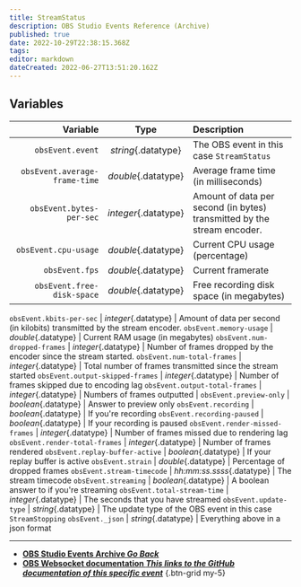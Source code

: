 ```yaml
---
title: StreamStatus
description: OBS Studio Events Reference (Archive)
published: true
date: 2022-10-29T22:38:15.368Z
tags: 
editor: markdown
dateCreated: 2022-06-27T13:51:20.162Z
---
```


## Variables

| Variable |  Type  | Description |
|---------:|:------:|:------------|
`obsEvent.event` | *string*{.datatype} | The OBS event in this case `StreamStatus`
`obsEvent.average-frame-time` | *double*{.datatype} | Average frame time (in milliseconds)
`obsEvent.bytes-per-sec` | *integer*{.datatype} | Amount of data per second (in bytes) transmitted by the stream encoder.
`obsEvent.cpu-usage`| *double*{.datatype} |  Current CPU usage (percentage)
`obsEvent.fps` | *double*{.datatype} | Current framerate
`obsEvent.free-disk-space` | *double*{.datatype} | Free recording disk space (in megabytes)

`obsEvent.kbits-per-sec` | *integer*{.datatype} | Amount of data per second (in kilobits) transmitted by the stream encoder.
`obsEvent.memory-usage` | *double*{.datatype} | Current RAM usage (in megabytes)
`obsEvent.num-dropped-frames` | *integer*{.datatype} | Number of frames dropped by the encoder since the stream started.
`obsEvent.num-total-frames` | *integer*{.datatype} | Total number of frames transmitted since the stream started
`obsEvent.output-skipped-frames` | *integer*{.datatype} | Number of frames skipped due to encoding lag
`obsEvent.output-total-frames` | *integer*{.datatype} | Numbers of frames outputted |
`obsEvent.preview-only` | *boolean*{.datatype} | Answer to preview only
`obsEvent.recording` | *boolean*{.datatype} | If you're recording
`obsEvent.recording-paused` | *boolean*{.datatype} | If your recording is paused
`obsEvent.render-missed-frames` | *integer*{.datatype} | Number of frames missed due to rendering lag
`obsEvent.render-total-frames` | *integer*{.datatype} | Number of frames rendered
`obsEvent.replay-buffer-active` | *boolean*{.datatype} | If your replay buffer is active
`obsEvent.strain` | *double*{.datatype} | Percentage of dropped frames
`obsEvent.stream-timecode` | *hh:mm:ss.ssss*{.datatype} | The stream timecode
`obsEvent.streaming` | *boolean*{.datatype} | A boolean answer to if you're streaming
`obsEvent.total-stream-time` | *integer*{.datatype} | The seconds that you have streamed
`obsEvent.update-type` | *string*{.datatype} | The update type of the OBS event in this case `StreamStopping`
`obsEvent._json` | *string*{.datatype} | Everything above in a json format

---

- [<i class="mdi mdi-chevron-left"></i>**OBS Studio Events Archive *Go Back***](/Broadcasters/OBS/Archive/Events)
- [<i class="mdi mdi-github"></i> **OBS Websocket documentation *This links to the GitHub documentation of this specific event***](https://github.com/obsproject/obs-websocket/blob/4.x-current/docs/generated/protocol.md#StreamStatus)
{.btn-grid my-5}